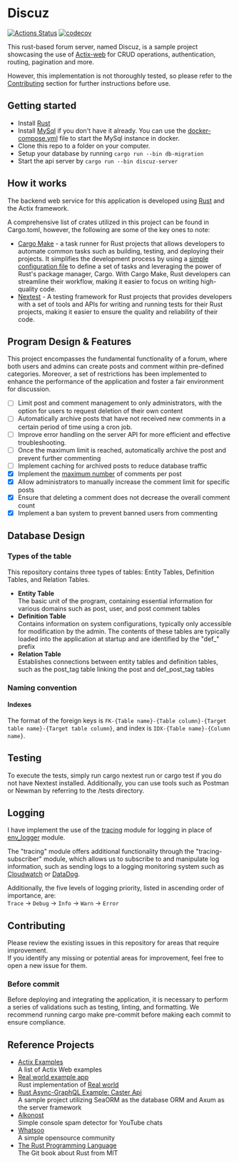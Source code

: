 # Discuz

[![Actions Status](https://github.com/kenyipp/discuz/workflows/CI/badge.svg)](https://github.com/kenyipp/discuz/actions/workflows/ci.yml) [![codecov](https://codecov.io/gh/kenyipp/discuz/branch/master/graph/badge.svg?token=AMBNXM57T8)](https://codecov.io/gh/kenyipp/discuz)

This rust-based forum server, named Discuz, is a sample project showcasing the use of [Actix-web](https://actix.rs) for CRUD operations, authentication, routing, pagination and more. 

However, this implementation is not thoroughly tested, so please refer to the [Contributing](#contributing) section for further instructions before use.

## Getting started
 - Install [Rust](https://www.rust-lang.org)
 - Install [MySql](https://www.mysql.com) if you don't have it already. You can use the [docker-compose.yml](./docker-compose.sample.yml) file to start the MySql instance in docker.
 - Clone this repo to a folder on your computer.
 - Setup your database by running `cargo run --bin db-migration`
 - Start the api server by `cargo run --bin discuz-server`

## How it works
The backend web service for this application is developed using [Rust](https://www.rust-lang.org) and the Actix framework.

A comprehensive list of crates utilized in this project can be found in Cargo.toml, however, the following are some of the key ones to note:

 - [Cargo Make](https://github.com/sagiegurari/cargo-make) - a task runner for Rust projects that allows developers to automate common tasks such as building, testing, and deploying their projects. It simplifies the development process by using a [simple configuration file](./Makefile.toml) to define a set of tasks and leveraging the power of Rust's package manager, Cargo. With Cargo Make, Rust developers can streamline their workflow, making it easier to focus on writing high-quality code.
 - [Nextest](https://nexte.st/) - A testing framework for Rust projects that provides developers with a set of tools and APIs for writing and running tests for their Rust projects, making it easier to ensure the quality and reliability of their code.

## Program Design & Features
This project encompasses the fundamental functionality of a forum, where both users and admins can create posts and comment within pre-defined categories. Moreover, a set of restrictions has been implemented to enhance the performance of the application and foster a fair environment for discussion.
 
 - [ ] Limit post and comment management to only administrators, with the option for users to request deletion of their own content
 - [ ] Automatically archive posts that have not received new comments in a certain period of time using a cron job.
 - [ ] Improve error handling on the server API for more efficient and effective troubleshooting.
 - [ ] Once the maximum limit is reached, automatically archive the post and prevent further commenting
 - [ ] Implement caching for archived posts to reduce database traffic
 - [x] Implement the [maximum number](./libs/core/src/constants.rs) of comments per post
 - [x] Allow administrators to manually increase the comment limit for specific posts
 - [x] Ensure that deleting a comment does not decrease the overall comment count
 - [x] Implement a ban system to prevent banned users from commenting

## Database Design

### Types of the table
This repository contains three types of tables: Entity Tables, Definition Tables, and Relation Tables. 

- **Entity Table**  
The basic unit of the program, containing essential information for various domains such as post, user, and post comment tables
- **Definition Table**  
Contains information on system configurations, typically only accessible for modification by the admin. The contents of these tables are typically loaded into the application at startup and are identified by the "def_" prefix
- **Relation Table**  
Establishes connections between entity tables and definition tables, such as the post_tag table linking the post and def_post_tag tables

### Naming convention

#### Indexes
The format of the foreign keys is `FK-{Table name}-{Table column}-{Target table name}-{Target table column}`, and index is `IDX-{Table name}-{Column name}`.

## Testing
To execute the tests, simply run cargo nextest run or cargo test if you do not have Nextest installed. Additionally, you can use tools such as Postman or Newman by referring to the /tests directory.

## Logging
I have implement the use of the [tracing](https://docs.rs/tracing/latest/tracing/index.html) module for logging in place of [env_logger](https://docs.rs/env_logger/latest/env_logger/) module.

The "tracing" module offers additional functionality through the "tracing-subscriber" module, which allows us to subscribe to and manipulate log information, such as sending logs to a logging monitoring system such as [Cloudwatch](https://aws.amazon.com/tw/cloudwatch) or [DataDog](https://www.datadoghq.com).

Additionally, the five levels of logging priority, listed in ascending order of importance, are:  
`Trace` -> `Debug` -> `Info` -> `Warn` -> `Error`

## Contributing
Please review the existing issues in this repository for areas that require improvement.  
If you identify any missing or potential areas for improvement, feel free to open a new issue for them.

### Before commit
Before deploying and integrating the application, it is necessary to perform a series of validations such as testing, linting, and formatting. We recommend running cargo make pre-commit before making each commit to ensure compliance.

## Reference Projects
 - [Actix Examples](https://github.com/actix/examples)  
A list of Actix Web examples
 - [Real world example app](https://github.com/TatriX/realworld-rust-rocket)  
Rust implementation of [Real world](https://github.com/gothinkster/realworld)
 - [Rust Async-GraphQL Example: Caster Api](https://github.com/bkonkle/rust-example-caster-api)  
A sample project utilizing SeaORM as the database ORM and Axum as the server framework
 - [Alkonost](https://github.com/Asapin/alkonost)  
Simple console spam detector for YouTube chats
 - [Whatsoo](https://github.com/Whatsoo/whatsoo)  
A simple opensource community
 - [The Rust Programming Language](https://web.mit.edu/rust-lang_v1.25/arch/amd64_ubuntu1404/share/doc/rust/html/book/first-edition/README.html)  
The Git book about Rust from MIT
